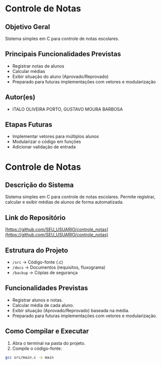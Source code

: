 # Controle de Notas

## Objetivo Geral
Sistema simples em C para controle de notas escolares.

## Principais Funcionalidades Previstas
- Registrar notas de alunos
- Calcular médias
- Exibir situação do aluno (Aprovado/Reprovado)
- Preparado para futuras implementações com vetores e modularização

## Autor(es)
- ITALO OLIVEIRA PORTO, GUSTAVO MOURA BARBOSA

## Etapas Futuras
- Implementar vetores para múltiplos alunos
- Modularizar o código em funções
- Adicionar validação de entrada

# Controle de Notas

## Descrição do Sistema
Sistema simples em C para controle de notas escolares. Permite registrar, calcular e exibir médias de alunos de forma automatizada.

## Link do Repositório
[https://github.com/SEU_USUARIO/controle_notas](https://github.com/SEU_USUARIO/controle_notas)

## Estrutura do Projeto
- `/src` → Código-fonte (.c)
- `/docs` → Documentos (requisitos, fluxograma)
- `/backup` → Cópias de segurança

## Funcionalidades Previstas
- Registrar alunos e notas.
- Calcular média de cada aluno.
- Exibir situação (Aprovado/Reprovado) baseada na média.
- Preparado para futuras implementações com vetores e modularização.

## Como Compilar e Executar
1. Abra o terminal na pasta do projeto.
2. Compile o código-fonte:
```bash
gcc src/main.c -o main
